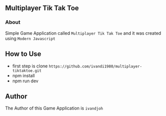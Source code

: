 ## Multiplayer Tik Tak Toe

### About

Simple Game Application called `Multiplayer Tik Tak Toe` and it was created using `Modern Javascript`

## How to Use

- first step is clone `https://github.com/ivandi1980/multiplayer-tiktaktoe.git`
- npm install
- npm run dev

## Author

The Author of this Game Application is `ivandjoh`
